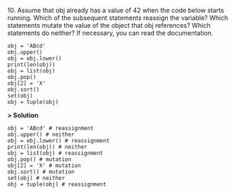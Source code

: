 10\. Assume that obj already has a value of 42 when the code below starts running. Which of the subsequent statements reassign the variable? Which statements mutate the value of the object that obj references? Which statements do neither? If necessary, you can read the documentation.
```
obj = 'ABcd'
obj.upper()
obj = obj.lower()
print(len(obj))
obj = list(obj)
obj.pop()
obj[2] = 'X'
obj.sort()
set(obj)
obj = tuple(obj)
```

**> Solution**
```
obj = 'ABcd' # reassignment
obj.upper() # neither
obj = obj.lower() # reassignment
print(len(obj)) # neither
obj = list(obj) # reassignment
obj.pop() # mutation
obj[2] = 'X' # mutation
obj.sort() # mutation
set(obj) # neither
obj = tuple(obj) # reassignment
```
